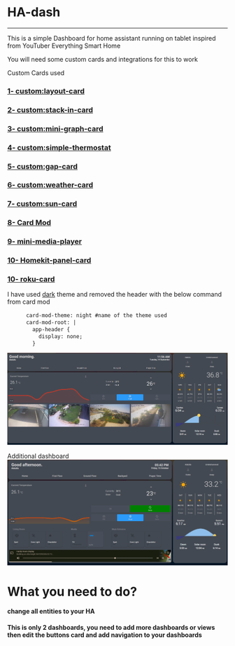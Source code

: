 # HA-dash
---

This is a simple Dashboard for home assistant running on tablet inspired from YouTuber Everything Smart Home 
 
You will need some custom cards and integrations for this to work

Custom Cards used

### [1- custom:layout-card](https://github.com/thomasloven/lovelace-layout-card)
### [2- custom:stack-in-card](https://github.com/custom-cards/stack-in-card)
### [3- custom:mini-graph-card](https://github.com/kalkih/mini-graph-card)
### [4- custom:simple-thermostat](https://github.com/nervetattoo/simple-thermostat)
### [5- custom:gap-card](https://github.com/thomasloven/lovelace-layout-card#gap-card)
### [6- custom:weather-card](https://github.com/bramkragten/weather-card)
### [7- custom:sun-card](https://github.com/AitorDB/home-assistant-sun-card)
### [8- Card Mod](https://github.com/thomasloven/lovelace-card-mod)
### [9- mini-media-player](https://github.com/kalkih/mini-media-player)
### [10- Homekit-panel-card](https://github.com/DBuit/Homekit-panel-card)
### [10- roku-card](https://github.com/iantrich/roku-card)



I have used [dark](https://community.home-assistant.io/t/clear-theme-dark/100960) theme and removed the header with the below command from card mod
```
      card-mod-theme: night #name of the theme used
      card-mod-root: |
        app-header {
          display: none;
        }
```

![alt text](https://raw.githubusercontent.com/Uaeguy/HA-dash/main/HAdash.png)

Additional dashboard 
![alt text](https://github.com/Uaeguy/HA-dash/blob/main/dash2.PNG)



# What you need to do?
#### change all entities to your HA 
#### This is only 2 dashboards, you need to add more dashboards or views then edit the buttons card and add navigation to your dashboards
